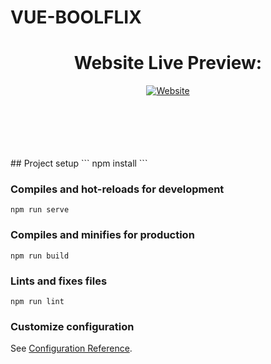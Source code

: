 
<h1>VUE-BOOLFLIX</h1
<div>
  <h1 align="center">Website Live Preview:</h1>
<p align="center"><a href="https://simone823.github.io/vue-boolflix/"><img alt="Website" src="https://img.shields.io/website?style=for-the-badge&up_color=green&up_message=LIVE%20PREVIEW&url=https%3A%2F%2Fsimone823.github.io%2Fvue-boolflix%2F"></a></p>
</div>




<br>
<br>
<br>
<br>
<br>
## Project setup
```
npm install
```

### Compiles and hot-reloads for development
```
npm run serve
```

### Compiles and minifies for production
```
npm run build
```

### Lints and fixes files
```
npm run lint
```

### Customize configuration
See [Configuration Reference](https://cli.vuejs.org/config/).
